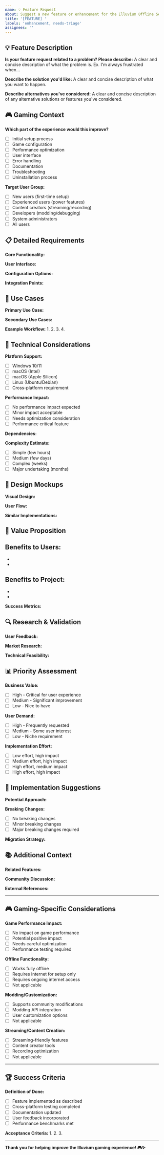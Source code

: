 ```yaml
---
name: 💡 Feature Request
about: Suggest a new feature or enhancement for the Illuvium Offline Setup Assistant
title: '[FEATURE] '
labels: 'enhancement, needs-triage'
assignees: ''
---
```


## 💡 Feature Description

**Is your feature request related to a problem? Please describe:**
A clear and concise description of what the problem is. Ex. I'm always frustrated when...

**Describe the solution you'd like:**
A clear and concise description of what you want to happen.

**Describe alternatives you've considered:**
A clear and concise description of any alternative solutions or features you've considered.

## 🎮 Gaming Context

**Which part of the experience would this improve?**
- [ ] Initial setup process
- [ ] Game configuration
- [ ] Performance optimization
- [ ] User interface
- [ ] Error handling
- [ ] Documentation
- [ ] Troubleshooting
- [ ] Uninstallation process

**Target User Group:**
- [ ] New users (first-time setup)
- [ ] Experienced users (power features)
- [ ] Content creators (streaming/recording)
- [ ] Developers (modding/debugging)
- [ ] System administrators
- [ ] All users

## 📋 Detailed Requirements

**Core Functionality:**
<!-- Describe the main feature in detail -->

**User Interface:**
<!-- How should users interact with this feature? -->

**Configuration Options:**
<!-- What settings/options should be available? -->

**Integration Points:**
<!-- How should this work with existing features? -->

## 🎯 Use Cases

**Primary Use Case:**
<!-- Main scenario where this feature would be used -->

**Secondary Use Cases:**
<!-- Additional scenarios or edge cases -->

**Example Workflow:**
1. 
2. 
3. 
4. 

## 🔧 Technical Considerations

**Platform Support:**
- [ ] Windows 10/11
- [ ] macOS (Intel)
- [ ] macOS (Apple Silicon)
- [ ] Linux (Ubuntu/Debian)
- [ ] Cross-platform requirement

**Performance Impact:**
- [ ] No performance impact expected
- [ ] Minor impact acceptable
- [ ] Needs optimization consideration
- [ ] Performance critical feature

**Dependencies:**
<!-- Any new libraries, tools, or external services needed -->

**Complexity Estimate:**
- [ ] Simple (few hours)
- [ ] Medium (few days)
- [ ] Complex (weeks)
- [ ] Major undertaking (months)

## 🎨 Design Mockups

**Visual Design:**
<!-- Attach mockups, sketches, or describe the visual design -->

**User Flow:**
<!-- Describe or diagram the user interaction flow -->

**Similar Implementations:**
<!-- Reference other tools/games that implement this well -->

## 🌟 Value Proposition

**Benefits to Users:**
- 
- 
- 

**Benefits to Project:**
- 
- 
- 

**Success Metrics:**
<!-- How would we measure if this feature is successful? -->

## 🔍 Research & Validation

**User Feedback:**
<!-- Any community feedback or requests for this feature -->

**Market Research:**
<!-- Similar features in other gaming tools -->

**Technical Feasibility:**
<!-- Initial assessment of implementation challenges -->

## 📊 Priority Assessment

**Business Value:**
- [ ] High - Critical for user experience
- [ ] Medium - Significant improvement
- [ ] Low - Nice to have

**User Demand:**
- [ ] High - Frequently requested
- [ ] Medium - Some user interest
- [ ] Low - Niche requirement

**Implementation Effort:**
- [ ] Low effort, high impact
- [ ] Medium effort, high impact
- [ ] High effort, medium impact
- [ ] High effort, high impact

## 🚀 Implementation Suggestions

**Potential Approach:**
<!-- Technical suggestions for implementation -->

**Breaking Changes:**
- [ ] No breaking changes
- [ ] Minor breaking changes
- [ ] Major breaking changes required

**Migration Strategy:**
<!-- If breaking changes, how to handle existing users -->

## 📚 Additional Context

**Related Features:**
<!-- Link to related issues or features -->

**Community Discussion:**
<!-- Link to Discord/Reddit discussions about this feature -->

**External References:**
<!-- Links to relevant documentation, tools, or examples -->

---

## 🎮 Gaming-Specific Considerations

**Game Performance Impact:**
- [ ] No impact on game performance
- [ ] Potential positive impact
- [ ] Needs careful optimization
- [ ] Performance testing required

**Offline Functionality:**
- [ ] Works fully offline
- [ ] Requires internet for setup only
- [ ] Requires ongoing internet access
- [ ] Not applicable

**Modding/Customization:**
- [ ] Supports community modifications
- [ ] Modding API integration
- [ ] User customization options
- [ ] Not applicable

**Streaming/Content Creation:**
- [ ] Streaming-friendly features
- [ ] Content creator tools
- [ ] Recording optimization
- [ ] Not applicable

---

## 🏆 Success Criteria

**Definition of Done:**
- [ ] Feature implemented as described
- [ ] Cross-platform testing completed
- [ ] Documentation updated
- [ ] User feedback incorporated
- [ ] Performance benchmarks met

**Acceptance Criteria:**
1. 
2. 
3. 

---

**Thank you for helping improve the Illuvium gaming experience! 🎮✨**

<!-- 
Tips for a good feature request:
- Be specific about the problem you're solving
- Consider the impact on other users
- Think about implementation complexity
- Provide examples or mockups when possible
- Check existing issues for similar requests
--> 